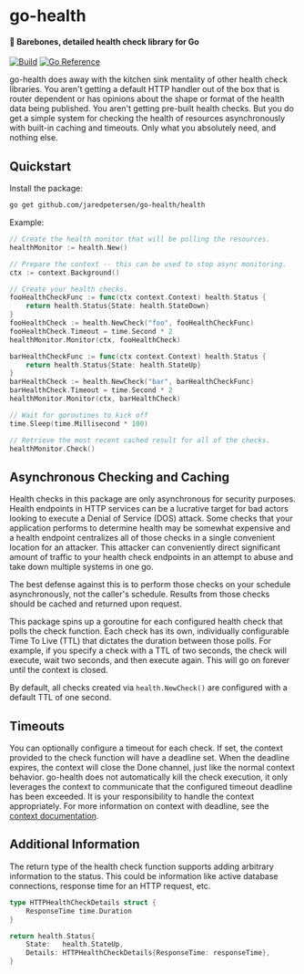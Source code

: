 # go-health
#### 🏥 Barebones, detailed health check library for Go
[![Build](https://github.com/jaredpetersen/go-health/actions/workflows/build.yaml/badge.svg)](https://github.com/jaredpetersen/go-health/actions/workflows/build.yaml)
[![Go Reference](https://pkg.go.dev/badge/github.com/jaredpetersen/go-health/health.svg)](https://pkg.go.dev/github.com/jaredpetersen/go-health/health)

go-health does away with the kitchen sink mentality of other health check libraries. You aren't getting a default HTTP
handler out of the box that is router dependent or has opinions about the shape or format of the health data being
published. You aren't getting pre-built health checks. But you do get a simple system for checking the health of
resources asynchronously with built-in caching and timeouts. Only what you absolutely need, and nothing else.

## Quickstart
Install the package:
```sh
go get github.com/jaredpetersen/go-health/health
```

Example:
```go
// Create the health monitor that will be polling the resources.
healthMonitor := health.New()

// Prepare the context -- this can be used to stop async monitoring.
ctx := context.Background()

// Create your health checks.
fooHealthCheckFunc := func(ctx context.Context) health.Status {
    return health.Status{State: health.StateDown}
}
fooHealthCheck := health.NewCheck("foo", fooHealthCheckFunc)
fooHealthCheck.Timeout = time.Second * 2
healthMonitor.Monitor(ctx, fooHealthCheck)

barHealthCheckFunc := func(ctx context.Context) health.Status {
    return health.Status{State: health.StateUp}
}
barHealthCheck := health.NewCheck("bar", barHealthCheckFunc)
barHealthCheck.Timeout = time.Second * 2
healthMonitor.Monitor(ctx, barHealthCheck)

// Wait for goroutines to kick off
time.Sleep(time.Millisecond * 100)

// Retrieve the most recent cached result for all of the checks.
healthMonitor.Check()
```

## Asynchronous Checking and Caching
Health checks in this package are only asynchronous for security purposes. Health endpoints in HTTP services can be a
lucrative target for bad actors looking to execute a Denial of Service (DOS) attack. Some checks that your application
performs to determine health may be somewhat expensive and a health endpoint centralizes all of those checks in a
single convenient location for an attacker. This attacker can conveniently direct significant amount of traffic to your
health check endpoints in an attempt to abuse and take down multiple systems in one go.

The best defense against this is to perform those checks on your schedule asynchronously, not the caller's schedule.
Results from those checks should be cached and returned upon request.

This package spins up a goroutine for each configured health check that polls the check function. Each check has its
own, individually configurable Time To Live (TTL) that dictates the duration between those polls. For example, if you
specify a check with a TTL of two seconds, the check will execute, wait two seconds, and then execute again. This will
go on forever until the context is closed.

By default, all checks created via `health.NewCheck()` are configured with a default TTL of one second.

## Timeouts
You can optionally configure a timeout for each check. If set, the context provided to the check function will have a
deadline set. When the deadline expires, the context will close the Done channel, just like the normal context
behavior. go-health does not automatically kill the check execution, it only leverages the context to communicate that
the configured timeout deadline has been exceeded. It is your responsibility to handle the context appropriately. For
more information on context with deadline, see the [context documentation](https://pkg.go.dev/context#WithDeadline).

## Additional Information
The return type of the health check function supports adding arbitrary information to the status. This could be
information like active database connections, response time for an HTTP request, etc.

```go
type HTTPHealthCheckDetails struct {
    ResponseTime time.Duration
}
```

```go
return health.Status{
    State:   health.StateUp,
    Details: HTTPHealthCheckDetails{ResponseTime: responseTime},
}
```
